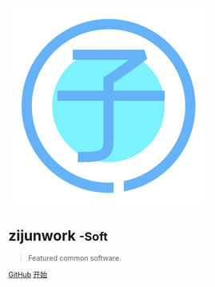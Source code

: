 

![logo](_media/icon.svg)

# zijunwork <small>-Soft</small>

> Featured common software.

[GitHub](https://github.com/zijunwork/soft/)
[开始](/?id=软件)

